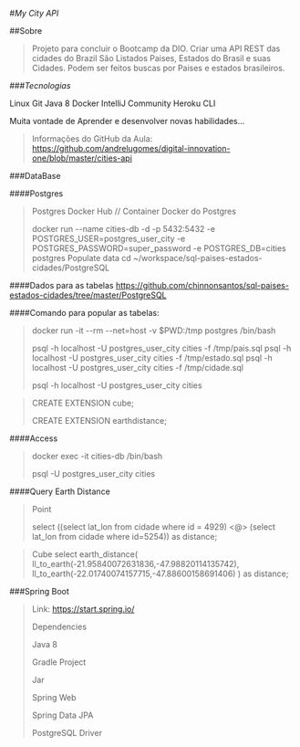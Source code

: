 #*My City API*

##Sobre

>Projeto para concluir o Bootcamp da DIO. Criar uma API REST das cidades do Brazil
> São Listados Paises, Estados do Brasil e suas Cidades. Podem ser feitos buscas por Paises e estados brasileiros.

###_Tecnologias_

Linux
Git
Java 8
Docker
IntelliJ Community
Heroku CLI

Muita vontade de Aprender e desenvolver novas habilidades...

>Informações do GitHub da Aula:
> https://github.com/andrelugomes/digital-innovation-one/blob/master/cities-api

###DataBase

####Postgres
>Postgres Docker Hub // Container Docker do Postgres
> 
>docker run --name cities-db -d -p 5432:5432 -e POSTGRES_USER=postgres_user_city -e POSTGRES_PASSWORD=super_password -e POSTGRES_DB=cities postgres
Populate
data
cd ~/workspace/sql-paises-estados-cidades/PostgreSQL

####Dados para as tabelas
https://github.com/chinnonsantos/sql-paises-estados-cidades/tree/master/PostgreSQL

####Comando para popular as tabelas:
>docker run -it --rm --net=host -v $PWD:/tmp postgres /bin/bash
>
>psql -h localhost -U postgres_user_city cities -f /tmp/pais.sql
>psql -h localhost -U postgres_user_city cities -f /tmp/estado.sql
>psql -h localhost -U postgres_user_city cities -f /tmp/cidade.sql
>
>psql -h localhost -U postgres_user_city cities


>CREATE EXTENSION cube;
> 
>CREATE EXTENSION earthdistance;

####Access
>docker exec -it cities-db /bin/bash
>
>psql -U postgres_user_city cities

####Query Earth Distance
>Point
>
> select ((select lat_lon from cidade where id = 4929) <@> (select lat_lon from cidade where id=5254)) as distance;

>Cube
>select earth_distance(
>ll_to_earth(-21.95840072631836,-47.98820114135742),
>ll_to_earth(-22.01740074157715,-47.88600158691406)
>) as distance;

###Spring Boot
> Link: https://start.spring.io/
> 
> Dependencies
> 
>Java 8
> 
>Gradle Project
> 
>Jar
> 
>Spring Web
> 
>Spring Data JPA
> 
>PostgreSQL Driver
